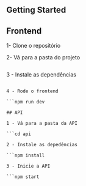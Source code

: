 ## Getting Started

## Frontend

1- Clone o repositório

2- Vá para a pasta do projeto

```cd dti-project
```

3 - Instale as dependências

```npm install

4 - Rode o frontend

```npm run dev

## API

1 - Vá para a pasta da API

```cd api

2 - Instale as depedências

```npm install

3 - Inicie a API

```npm start
